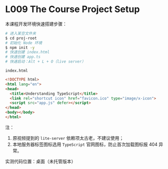 # L009 The Course Project Setup



本课程开发环境快速搭建步骤：

```bash
# 进入某空文件夹
$ cd proj-root
# 初始化 Node 环境
$ npm init -y
# 快速创建 index.html
# 快速创建 app.ts
# 快速启动：Alt + L + O（live server）
```

`index.html`

```html
<!DOCTYPE html>
<html lang="en">
<head>
  <title>Understanding TypeScript</title>
  <link rel="shortcut icon" href="favicon.ico" type="image/x-icon">
  <script src="app.js" defer></script>
</head>
<body></body>
</html>
```



注：

1. 原视频提到的 `lite-server` 依赖项太古老，不建议使用；
2. 本地服务器标签图标选用 `TypeScript` 官网图标，防止首次加载图标报 404 异常。



实测代码位置：桌面（未托管版本）

